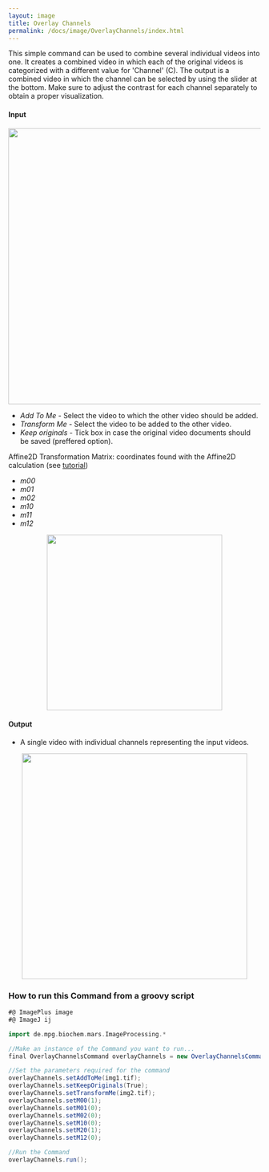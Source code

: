 ```yaml
---
layout: image
title: Overlay Channels
permalink: /docs/image/OverlayChannels/index.html
---
```

This simple command can be used to combine several individual videos into one. It creates a combined video in which each of the original videos is categorized with a different value for 'Channel' (C). The output is a combined video in which the channel can be selected by using the slider at the bottom. Make sure to adjust the contrast for each channel separately to obtain a proper visualization.

#### Input

<div style="text-align: center"><img  src='{{site.baseurl}}/docs/image/img/img6.png' width='550'/></div>

* *Add To Me* - Select the video to which the other video should be added.
* *Transform Me* - Select the video to be added to the other video.
* *Keep originals* - Tick box in case the original video documents should be saved (preffered option).

Affine2D Transformation Matrix: coordinates found with the Affine2D calculation (see [tutorial](https://duderstadt-lab.github.io/mars-docs/tutorials/affine2D/HowToCalculateAffine2D/))  
* *m00*
* *m01*
* *m02*
* *m10*
* *m11*
* *m12*

<div style="text-align: center"><img  src='{{site.baseurl}}/docs/image/img/img5.png' width='350'/></div>

#### Output

* A single video with individual channels representing the input videos.

<div style="text-align: center"><img  src='{{site.baseurl}}/docs/image/img/img7.png' width='450'/></div>

### How to run this Command from a groovy script

```groovy
#@ ImagePlus image
#@ ImageJ ij

import de.mpg.biochem.mars.ImageProcessing.*

//Make an instance of the Command you want to run...
final OverlayChannelsCommand overlayChannels = new OverlayChannelsCommand();

//Set the parameters required for the command
overlayChannels.setAddToMe(img1.tif);
overlayChannels.setKeepOriginals(True);
overlayChannels.setTransformMe(img2.tif);
overlayChannels.setM00(1);
overlayChannels.setM01(0);
overlayChannels.setM02(0);
overlayChannels.setM10(0);
overlayChannels.setM20(1);
overlayChannels.setM12(0);

//Run the Command
overlayChannels.run();
```
